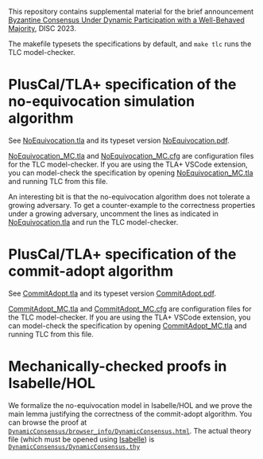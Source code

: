 This repository contains supplemental material for the brief announcement [Byzantine Consensus Under Dynamic Participation with a Well-Behaved Majority](https://losa.fr/documents/disc-2023-ba-extended.pdf), DISC 2023.

The makefile typesets the specifications by default, and `make tlc` runs the TLC model-checker.

# PlusCal/TLA+ specification of the no-equivocation simulation algorithm

See [NoEquivocation.tla](./NoEquivocation.tla) and its typeset version [NoEquivocation.pdf](./NoEquivocation.pdf).

[NoEquivocation_MC.tla](./NoEquivocation_MC.tla) and [NoEquivocation_MC.cfg](./NoEquivocation_MC.cfg) are
configuration files for the TLC model-checker. If you are using the TLA+ VSCode extension, you can
model-check the specification by opening [NoEquivocation_MC.tla](./NoEquivocation_MC.tla) and running TLC from
this file.

An interesting bit is that the no-equivocation algorithm does not tolerate a growing adversary.
To get a counter-example to the correctness properties under a growing adversary, uncomment the lines as indicated in [NoEquivocation.tla](./NoEquivocation.tla) and run the TLC model-checker.

# PlusCal/TLA+ specification of the commit-adopt algorithm

See [CommitAdopt.tla](./CommitAdopt.tla) and its typeset version [CommitAdopt.pdf](./CommitAdopt.pdf).

[CommitAdopt_MC.tla](./CommitAdopt_MC.tla) and [CommitAdopt_MC.cfg](./CommitAdopt_MC.cfg) are
configuration files for the TLC model-checker. If you are using the TLA+ VSCode extension, you can
model-check the specification by opening [CommitAdopt_MC.tla](./CommitAdopt_MC.tla) and running TLC from
this file.

# Mechanically-checked proofs in Isabelle/HOL

We formalize the no-equivocation model in Isabelle/HOL and we prove the main lemma justifying the correctness of the commit-adopt algorithm.
You can browse the proof at [`DynamicConsensus/browser_info/DynamicConsensus.html`](https://htmlpreview.github.io/?https://raw.githubusercontent.com/nano-o/dynamic-participation-supplemental/isabelle-proofs/DynamicConsensus/browser_info/DynamicConsensus.html).
The actual theory file (which must be opened using [Isabelle](https://isabelle.in.tum.de/)) is [`DynamicConsensus/DynamicConsensus.thy`](DynamicConsensus/DynamicConsensus.thy)

